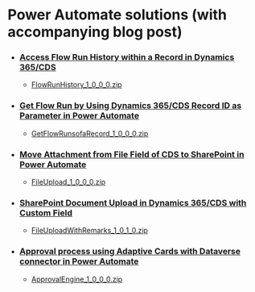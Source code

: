 Power Automate solutions (with accompanying blog post)
====================================================
- ### [Access Flow Run History within a Record in Dynamics 365/CDS](http://linnzawwin.blogspot.com/2020/06/access-flow-run-history-within-record.html)
  - [FlowRunHistory_1_0_0_0.zip](https://github.com/LinnZawWin/PowerAutomate/raw/master/Solutions/FlowRunHistory_1_0_0_0.zip)

- ### [Get Flow Run by Using Dynamics 365/CDS Record ID as Parameter in Power Automate](https://linnzawwin.blogspot.com/2020/08/get-flow-run-by-using-dynamics-365cds.html)
  - [GetFlowRunsofaRecord_1_0_0_0.zip](https://github.com/LinnZawWin/PowerAutomate/raw/master/Solutions/GetFlowRunsofaRecord_1_0_0_0.zip)

- ### [Move Attachment from File Field of CDS to SharePoint in Power Automate](https://linnzawwin.blogspot.com/2020/09/move-attachment-from-file-field-of.html)
  - [FileUpload_1_0_0_0.zip](https://github.com/LinnZawWin/PowerAutomate/raw/master/Solutions/FileUpload_1_0_0_0.zip)

- ### [SharePoint Document Upload in Dynamics 365/CDS with Custom Field](https://linnzawwin.blogspot.com/2020/09/sharepoint-document-upload-in-dynamics.html)
  - [FileUploadWithRemarks_1_0_1_0.zip](https://github.com/LinnZawWin/PowerAutomate/raw/master/Solutions/FileUploadWithRemarks_1_0_1_0.zip)

- ### [Approval process using Adaptive Cards with Dataverse connector in Power Automate](https://scottishsummit.com/)
  - [ApprovalEngine_1_0_0_0.zip](https://github.com/LinnZawWin/PowerAutomate/raw/master/Solutions/ApprovalEngine_1_0_0_0.zip)
